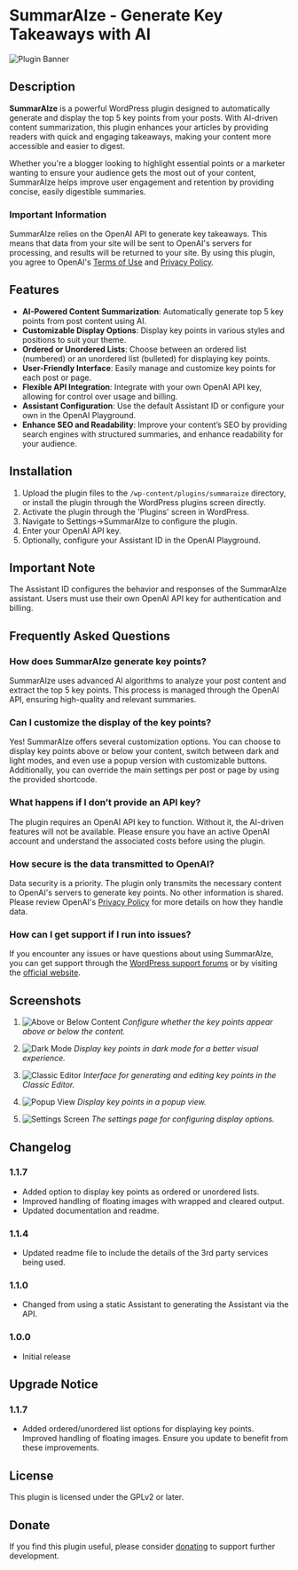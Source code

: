 # SummarAIze - Generate Key Takeaways with AI

![Plugin Banner](assets/banner-772x250.png)

## Description

**SummarAIze** is a powerful WordPress plugin designed to automatically generate and display the top 5 key points from your posts. With AI-driven content summarization, this plugin enhances your articles by providing readers with quick and engaging takeaways, making your content more accessible and easier to digest.

Whether you're a blogger looking to highlight essential points or a marketer wanting to ensure your audience gets the most out of your content, SummarAIze helps improve user engagement and retention by providing concise, easily digestible summaries.

### Important Information

SummarAIze relies on the OpenAI API to generate key takeaways. This means that data from your site will be sent to OpenAI's servers for processing, and results will be returned to your site. By using this plugin, you agree to OpenAI's [Terms of Use](https://openai.com/terms) and [Privacy Policy](https://openai.com/privacy).

## Features

- **AI-Powered Content Summarization**: Automatically generate top 5 key points from post content using AI.
- **Customizable Display Options**: Display key points in various styles and positions to suit your theme.
- **Ordered or Unordered Lists**: Choose between an ordered list (numbered) or an unordered list (bulleted) for displaying key points.
- **User-Friendly Interface**: Easily manage and customize key points for each post or page.
- **Flexible API Integration**: Integrate with your own OpenAI API key, allowing for control over usage and billing.
- **Assistant Configuration**: Use the default Assistant ID or configure your own in the OpenAI Playground.
- **Enhance SEO and Readability**: Improve your content’s SEO by providing search engines with structured summaries, and enhance readability for your audience.

## Installation

1. Upload the plugin files to the `/wp-content/plugins/summaraize` directory, or install the plugin through the WordPress plugins screen directly.
2. Activate the plugin through the 'Plugins' screen in WordPress.
3. Navigate to Settings->SummarAIze to configure the plugin.
4. Enter your OpenAI API key.
5. Optionally, configure your Assistant ID in the OpenAI Playground.

## Important Note

The Assistant ID configures the behavior and responses of the SummarAIze assistant. Users must use their own OpenAI API key for authentication and billing.

## Frequently Asked Questions

### How does SummarAIze generate key points?

SummarAIze uses advanced AI algorithms to analyze your post content and extract the top 5 key points. This process is managed through the OpenAI API, ensuring high-quality and relevant summaries.

### Can I customize the display of the key points?

Yes! SummarAIze offers several customization options. You can choose to display key points above or below your content, switch between dark and light modes, and even use a popup version with customizable buttons. Additionally, you can override the main settings per post or page by using the provided shortcode.

### What happens if I don’t provide an API key?

The plugin requires an OpenAI API key to function. Without it, the AI-driven features will not be available. Please ensure you have an active OpenAI account and understand the associated costs before using the plugin.

### How secure is the data transmitted to OpenAI?

Data security is a priority. The plugin only transmits the necessary content to OpenAI's servers to generate key points. No other information is shared. Please review OpenAI's [Privacy Policy](https://openai.com/privacy) for more details on how they handle data.

### How can I get support if I run into issues?

If you encounter any issues or have questions about using SummarAIze, you can get support through the [WordPress support forums](https://wordpress.org/support/plugin/summaraize) or by visiting the [official website](https://oneclickcontent.com).

## Screenshots

1. ![Above or Below Content](assets/above-or-below-content.png)
   *Configure whether the key points appear above or below the content.*

2. ![Dark Mode](assets/dark-mode.png)
   *Display key points in dark mode for a better visual experience.*

3. ![Classic Editor](assets/classic-editor.png)
   *Interface for generating and editing key points in the Classic Editor.*

4. ![Popup View](assets/popup-view.png)
   *Display key points in a popup view.*

5. ![Settings Screen](assets/settings-screen.png)
   *The settings page for configuring display options.*

## Changelog

### 1.1.7
* Added option to display key points as ordered or unordered lists.
* Improved handling of floating images with wrapped and cleared output.
* Updated documentation and readme.

### 1.1.4
* Updated readme file to include the details of the 3rd party services being used.

### 1.1.0
* Changed from using a static Assistant to generating the Assistant via the API.

### 1.0.0
* Initial release

## Upgrade Notice

### 1.1.7
* Added ordered/unordered list options for displaying key points. Improved handling of floating images. Ensure you update to benefit from these improvements.

## License

This plugin is licensed under the GPLv2 or later.

## Donate

If you find this plugin useful, please consider [donating](https://oneclickcontent.com/donate/) to support further development.
